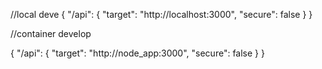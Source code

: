 //local deve
{
    "/api": {
        "target": "http://localhost:3000", 
        "secure": false
    }
}

//container develop

{
    "/api": {
        "target": "http://node_app:3000", 
        "secure": false
    }
}
